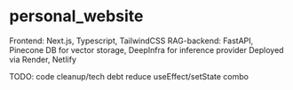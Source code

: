 # personal_website
Frontend: Next.js, Typescript, TailwindCSS
RAG-backend: FastAPI, Pinecone DB for vector storage, DeepInfra for inference provider
Deployed via Render, Netlify

TODO: code cleanup/tech debt reduce useEffect/setState combo